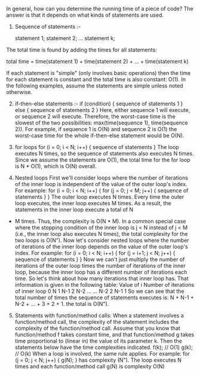In general, how can you determine the running time of a piece of code? The answer is that it depends on what kinds of statements are used.

1. Sequence of statements :-

   statement 1;
   statement 2;
   ...
   statement k;

The total time is found by adding the times for all statements:

total time = time(statement 1) + time(statement 2) + ... + time(statement k)

If each statement is "simple" (only involves basic operations) then the time for each
statement is constant and the total time is also constant: O(1). In the following examples, assume the statements are simple unless noted otherwise.

2. if-then-else statements :-
   if (condition) {
   sequence of statements 1
   }
   else {
   sequence of statements 2
   }
   Here, either sequence 1 will execute, or sequence 2 will execute. Therefore, the
   worst-case time is the slowest of the two possibilities: max(time(sequence 1),
   time(sequence 2)). For example, if sequence 1 is O(N) and sequence 2 is O(1) the
   worst-case time for the whole if-then-else statement would be O(N).

3. for loops
   for (i = 0; i < N; i++) {
   sequence of statements
   }
   The loop executes N times, so the sequence of statements also executes N times.
   Since we assume the statements are O(1), the total time for the for loop is N \* O(1),
   which is O(N) overall.
   
4. Nested loops
   First we'll consider loops where the number of iterations of the inner loop is
   independent of the value of the outer loop's index. For example:
   for (i = 0; i < N; i++) {
   for (j = 0; j < M; j++) {
   sequence of statements
   }
   }
   The outer loop executes N times. Every time the outer loop executes, the inner loop
   executes M times. As a result, the statements in the inner loop execute a total of N

- M times. Thus, the complexity is O(N \* M). In a common special case where the
  stopping condition of the inner loop is j < N instead of j < M (i.e., the inner loop also
  executes N times), the total complexity for the two loops is O(N").
  Now let's consider nested loops where the number of iterations of the inner loop
  depends on the value of the outer loop's index. For example:
  for (i = 0; i < N; i++) {
  for (j = i+1; j < N; j++) {
  sequence of statements
  }
  }
  Now we can't just multiply the number of iterations of the outer loop times the
  number of iterations of the inner loop, because the inner loop has a different
  number of iterations each time. So let's think about how many iterations that inner
  loop has. That information is given in the following table:
  Value of i Number of iterations of inner loop
  0 N
  1 N-1
  2 N-2
  ... ...
  N-2 2
  N-1 1
  So we can see that the total number of times the sequence of statements executes
  is: N + N-1 + N-2 + ... + 3 + 2 + 1. the total is O(N").

5. Statements with function/method calls:
   When a statement involves a function/method call, the complexity of the
   statement includes the complexity of the function/method call. Assume that you
   know that function/method f takes constant time, and that function/method g
   takes time proportional to (linear in) the value of its parameter k. Then the
   statements below have the time complexities indicated.
   f(k); // O(1)
   g(k); // O(k)
   When a loop is involved, the same rule applies. For example:
   for (j = 0; j < N; j++) {
   g(N);
   }
   has complexity (N"). The loop executes N times and each function/method call g(N)
   is complexity O(N)
